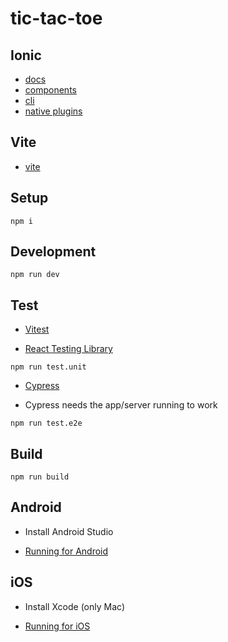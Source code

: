 # tic-tac-toe

## Ionic

- [docs](https://ionicframework.com/docs)
- [components](https://ionicframework.com/docs/components)
- [cli](https://ionicframework.com/docs/cli)
- [native plugins](https://ionicframework.com/docs/native)

## Vite

- [vite](https://vitejs.dev/guide/)

## Setup

`npm i`

## Development

`npm run dev`

## Test

- [Vitest](https://vitest.dev/guide/#overview)

- [React Testing Library](https://testing-library.com/docs/react-testing-library/intro/)

`npm run test.unit`

- [Cypress](https://docs.cypress.io/guides/overview/why-cypress)

- Cypress needs the app/server running to work

`npm run test.e2e`

## Build

`npm run build`

## Android

- Install Android Studio

- [Running for Android](https://capacitorjs.com/docs/android)

## iOS

- Install Xcode (only Mac)

- [Running for iOS](https://capacitorjs.com/docs/ios)
